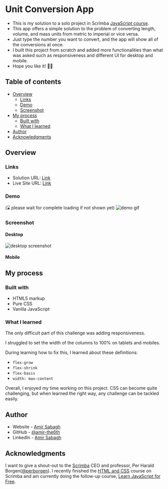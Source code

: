 # Unit Conversion App

- This is my solution to a solo project in Scrimba [JavaScript course](https://scrimba.com/learn/learnjavascript).
- This app offers a simple solution to the problem of converting length, volume, and mass units from metric to imperial or vice versa.
- Just type the number you want to convert, and the app will show all of the conversions at once. 
- I built this project from scratch and added more functionalities than what was asked such as responsiveness and different UI for desktop and mobile. 
- Hope you like it! 🙌🏼

## Table of contents

- [Overview](#overview)
  - [Links](#links)
  - [Demo](#demo)
  - [Screenshot](#screenshot)
- [My process](#my-process)
  - [Built with](#built-with)
  - [What I learned](#what-i-learned)
- [Author](#author)
- [Acknowledgments](#acknowledgments)


## Overview

### Links

- Solution URL: [Link](https://github.com/amir-the6th/Unit-Converter)
- Live Site URL: [Link](https://boisterous-licorice-ae66c1.netlify.app)

### Demo
(⌛ please wait for complete loading if not shown yet)
![demo gif](./Images/demo.gif)

### Screenshot

#### Desktop
![desktop screenshot](./Images/screenshot-desktop.png)

#### Mobile



## My process

### Built with

- HTML5 markup
- Pure CSS
- Vanilla JavaScript

### What I learned

The only difficult part of this challenge was adding responsiveness. 

I struggled to set the width of the columns to 100% on tablets and mobiles. 

During learning how to fix this, I learned about these definitions:
- `flex-grow`
- `flex-shrink`
- `flex-basis`
- `width: max-content`

Overall, I enjoyed my time working on this project. CSS can become quite challenging, but when learned the right way, any challenge can be tackled easily.

## Author

- Website - [Amir Sabagh](https://arsenicolos.com)
- GitHub - [@amir-the6th](https://github.com/amir-the6th)
- LinkedIn - [Amir Sabagh](https://linkedin.com/in/arsenicolos)

## Acknowledgments

I want to give a shout-out to the [Scrimba](https://scrimba.com) CEO and professor, Per Harald Borgen([@perborgen](https://github.com/perborgen)). I recently finished the [HTML and CSS](https://scrimba.com/learn/htmlandcss) course on Scrimba and am currently doing the follow-up course, [Learn JavaScript for Free](https://scrimba.com/learn/learnjavascript).

